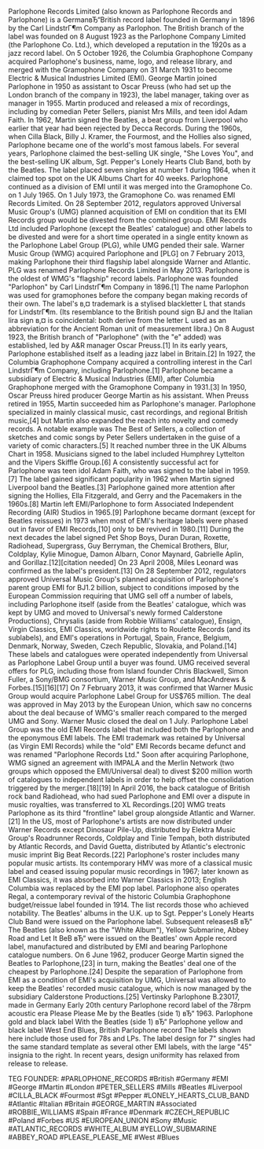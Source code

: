 Parlophone Records Limited (also known as Parlophone Records and Parlophone) is a GermanвЂ“British record label founded in Germany in 1896 by the Carl LindstrГ¶m Company as Parlophon. The British branch of the label was founded on 8 August 1923 as the Parlophone Company Limited (the Parlophone Co. Ltd.), which developed a reputation in the 1920s as a jazz record label. On 5 October 1926, the Columbia Graphophone Company acquired Parlophone's business, name, logo, and release library, and merged with the Gramophone Company on 31 March 1931 to become Electric & Musical Industries Limited (EMI). George Martin joined Parlophone in 1950 as assistant to Oscar Preuss (who had set up the London branch of the company in 1923), the label manager, taking over as manager in 1955. Martin produced and released a mix of recordings, including by comedian Peter Sellers, pianist Mrs Mills, and teen idol Adam Faith.
In 1962, Martin signed the Beatles, a beat group from Liverpool who earlier that year had been rejected by Decca Records. During the 1960s, when Cilla Black, Billy J. Kramer, the Fourmost, and the Hollies also signed, Parlophone became one of the world's most famous labels. For several years, Parlophone claimed the best-selling UK single, "She Loves You", and the best-selling UK album, Sgt. Pepper's Lonely Hearts Club Band, both by the Beatles. The label placed seven singles at number 1 during 1964, when it claimed top spot on the UK Albums Chart for 40 weeks. Parlophone continued as a division of EMI until it was merged into the Gramophone Co. on 1 July 1965. On 1 July 1973, the Gramophone Co. was renamed EMI Records Limited.
On 28 September 2012, regulators approved Universal Music Group's (UMG) planned acquisition of EMI on condition that its EMI Records group would be divested from the combined group. EMI Records Ltd included Parlophone (except the Beatles' catalogue) and other labels to be divested and were for a short time operated in a single entity known as the Parlophone Label Group (PLG), while UMG pended their sale. Warner Music Group (WMG) acquired Parlophone and [PLG] on 7 February 2013, making Parlophone their third flagship label alongside Warner and Atlantic. PLG was renamed Parlophone Records Limited in May 2013. Parlophone is the oldest of WMG's "flagship" record labels.
Parlophone was founded "Parlophon" by Carl LindstrГ¶m Company in 1896.[1] The name Parlophon was used for gramophones before the company began making records of their own. The label's в‚¤ trademark is a stylised blackletter L that stands for LindstrГ¶m. (Its resemblance to the British pound sign ВЈ and the Italian lira sign в‚¤ is coincidental: both derive from the letter L used as an abbreviation for the Ancient Roman unit of measurement libra.) On 8 August 1923, the British branch of "Parlophone" (with the "e" added) was established, led by A&R manager Oscar Preuss.[1] In its early years, Parlophone established itself as a leading jazz label in Britain.[2]
In 1927, the Columbia Graphophone Company acquired a controlling interest in the Carl LindstrГ¶m Company, including Parlophone.[1] Parlophone became a subsidiary of Electric & Musical Industries (EMI), after Columbia Graphophone merged with the Gramophone Company in 1931.[3]
In 1950, Oscar Preuss hired producer George Martin as his assistant. When Preuss retired in 1955, Martin succeeded him as Parlophone's manager. Parlophone specialized in mainly classical music, cast recordings, and regional British music,[4] but Martin also expanded the reach into novelty and comedy records. A notable example was The Best of Sellers, a collection of sketches and comic songs by Peter Sellers undertaken in the guise of a variety of comic characters.[5] It reached number three in the UK Albums Chart in 1958.  Musicians signed to the label included Humphrey Lyttelton and the Vipers Skiffle Group.[6]
A consistently successful act for Parlophone was teen idol Adam Faith, who was signed to the label in 1959.[7] The label gained significant popularity in 1962 when Martin signed Liverpool band the Beatles.[3] Parlophone gained more attention after signing the Hollies, Ella Fitzgerald, and Gerry and the Pacemakers in the 1960s.[8] Martin left EMI/Parlophone to form Associated Independent Recording (AIR) Studios in 1965.[9]
Parlophone became dormant (except for Beatles reissues) in 1973 when most of EMI's heritage labels were phased out in favor of EMI Records,[10] only to be revived in 1980.[11] During the next decades the label signed Pet Shop Boys, Duran Duran, Roxette, Radiohead, Supergrass, Guy Berryman, the Chemical Brothers, Blur, Coldplay, Kylie Minogue, Damon Albarn, Conor Maynard, Gabrielle Aplin, and Gorillaz.[12][citation needed]
On 23 April 2008, Miles Leonard was confirmed as the label's president.[13]
On 28 September 2012, regulators approved Universal Music Group's planned acquisition of Parlophone's parent group EMI for ВЈ1.2 billion, subject to conditions imposed by the European Commission requiring that UMG sell off a number of labels, including Parlophone itself (aside from the Beatles' catalogue, which was kept by UMG and moved to Universal's newly formed Calderstone Productions), Chrysalis (aside from Robbie Williams' catalogue), Ensign, Virgin Classics, EMI Classics, worldwide rights to Roulette Records (and its sublabels), and EMI's operations in Portugal, Spain, France, Belgium, Denmark, Norway, Sweden, Czech Republic, Slovakia, and Poland.[14] These labels and catalogues were operated independently from Universal as Parlophone Label Group until a buyer was found. UMG received several offers for PLG, including those from Island founder Chris Blackwell, Simon Fuller, a Sony/BMG consortium, Warner Music Group, and MacAndrews & Forbes.[15][16][17]
On 7 February 2013, it was confirmed that Warner Music Group would acquire Parlophone Label Group for US$765 million. The deal was approved in May 2013 by the European Union, which saw no concerns about the deal because of WMG's smaller reach compared to the merged UMG and Sony. Warner Music closed the deal on 1 July. Parlophone Label Group was the old EMI Records label that included both the Parlophone and the eponymous EMI labels. The EMI trademark was retained by Universal (as Virgin EMI Records) while the "old" EMI Records became defunct and was renamed "Parlophone Records Ltd."
Soon after acquiring Parlophone, WMG signed an agreement with IMPALA and the Merlin Network (two groups which opposed the EMI/Universal deal) to divest $200 million worth of catalogues to independent labels in order to help offset the consolidation triggered by the merger.[18][19] In April 2016, the back catalogue of British rock band Radiohead, who had sued Parlophone and EMI over a dispute in music royalties, was transferred to XL Recordings.[20]
WMG treats Parlophone as its third "frontline" label group alongside Atlantic and Warner.[21] In the US, most of Parlophone's artists are now distributed under Warner Records except Dinosaur Pile-Up, distributed by Elektra Music Group's Roadrunner Records, Coldplay and Tinie Tempah, both distributed by Atlantic Records, and David Guetta, distributed by Atlantic's electronic music imprint Big Beat Records.[22]
Parlophone's roster includes many popular music artists. Its contemporary HMV was more of a classical music label and ceased issuing popular music recordings in 1967; later known as EMI Classics, it was absorbed into Warner Classics in 2013; English Columbia was replaced by the EMI pop label. Parlophone also operates Regal, a contemporary revival of the historic Columbia Graphophone budget/reissue label founded in 1914. The list records those who achieved notability.
The Beatles' albums in the U.K. up to Sgt. Pepper's Lonely Hearts Club Band were issued on the Parlophone label. Subsequent releasesВ вЂ“ The Beatles (also known as the "White Album"), Yellow Submarine, Abbey Road and Let It BeВ вЂ“ were issued on the Beatles' own Apple record label, manufactured and distributed by EMI and bearing Parlophone catalogue numbers.
On 6 June 1962, producer George Martin signed the Beatles to Parlophone,[23] in turn, making the Beatles' deal one of the cheapest by Parlophone.[24] Despite the separation of Parlophone from EMI as a condition of EMI's acquisition by UMG, Universal was allowed to keep the Beatles' recorded music catalogue, which is now managed by the subsidiary Calderstone Productions.[25]
Vertinsky Parlophone B.23017, made in Germany
Early 20th century Parlophone record label of the 78rpm acoustic era
Please Please Me by the Beatles (side 1) вЂ“ 1963. Parlophone gold and black label
With the Beatles (side 1) вЂ“ Parlophone yellow and black label
West End Blues, British Parlophone record
The labels shown here include those used for 78s and LPs. The label design for 7" singles had the same standard template as several other EMI labels, with the large "45" insignia to the right. In recent years, design uniformity has relaxed from release to release.


TEG FOUNDER:
#PARLOPHONE_RECORDS
#British
#Germany
#EMI
#George
#Martin
#London
#PETER_SELLERS
#Mills
#Beatles
#Liverpool
#CILLA_BLACK
#Fourmost
#Sgt
#Pepper
#LONELY_HEARTS_CLUB_BAND
#Atlantic
#Italian
#Britain
#GEORGE_MARTIN
#Associated
#ROBBIE_WILLIAMS
#Spain
#France
#Denmark
#CZECH_REPUBLIC
#Poland
#Forbes
#US
#EUROPEAN_UNION
#Sony
#Music
#ATLANTIC_RECORDS
#WHITE_ALBUM
#YELLOW_SUBMARINE
#ABBEY_ROAD
#PLEASE_PLEASE_ME
#West
#Blues